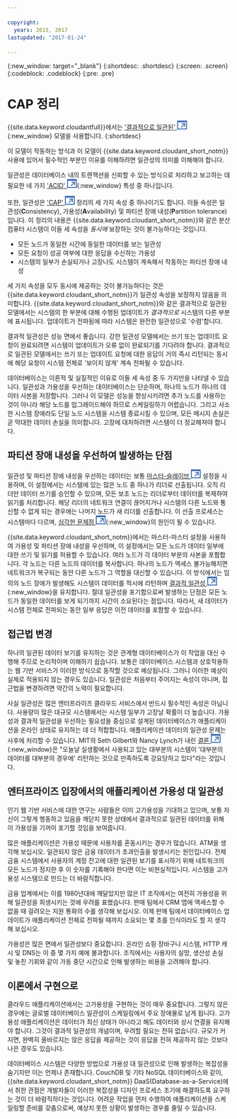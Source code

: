 ```yaml
---

copyright:
  years: 2015, 2017
lastupdated: "2017-01-24"

---
```


{:new_window: target="_blank"}
{:shortdesc: .shortdesc}
{:screen: .screen}
{:codeblock: .codeblock}
{:pre: .pre}

<!-- Acrolinx: 2017-01-24 -->

<div id="cap_theorem"></div>

<div id="consistency"></div>

# CAP 정리

{{site.data.keyword.cloudantfull}}에서는 ['결과적으로 일관된' ![외부 링크 아이콘](../images/launch-glyph.svg "외부 링크 아이콘")](http://en.wikipedia.org/wiki/Eventual_consistency){:new_window} 모델을 사용합니다.
{:shortdesc}

이 모델이 작동하는 방식과 이 모델이 {{site.data.keyword.cloudant_short_notm}} 사용에 있어서 필수적인 부분인 이유를 이해하려면 일관성의 의미를 이해해야 합니다.

일관성은 데이터베이스 내의 트랜잭션을 신뢰할 수 있는 방식으로 처리하고 보고하는 데 필요한 네 가지 ['ACID' ![외부 링크 아이콘](../images/launch-glyph.svg "외부 링크 아이콘")](https://en.wikipedia.org/wiki/ACID){:new_window}
특성 중 하나입니다.

또한, 일관성은
<a href="http://en.wikipedia.org/wiki/CAP_Theorem" target="_blank">'CAP' <img src="../images/launch-glyph.svg" alt="외부 링크 아이콘" title="외부 링크 아이콘"></a>
정리의 세 가지 속성 중 하나이기도 합니다.
이들 속성은 일관성(**C**onsistency),
가용성(**A**vailability) 및 파티션 장애 내성(**P**artition tolerance)입니다.
이 정리의 내용은 {{site.data.keyword.cloudant_short_notm}}와 같은 분산 컴퓨터 시스템이 이들 세 속성을 _동시에_
보장하는 것이 불가능하다는 것입니다.

-   모든 노드가 동일한 시간에 동일한 데이터를 보는 일관성
-   모든 요청이 성공 여부에 대한 응답을 수신하는 가용성
-   시스템의 일부가 손실되거나 고장나도 시스템이 계속해서 작동하는 파티션 장애 내성

세 가지 속성을 모두 동시에 제공하는 것이 불가능하다는 것은 {{site.data.keyword.cloudant_short_notm}}가 일관성 속성을 보장하지 않음을 의미합니다.
{{site.data.keyword.cloudant_short_notm}}와 같은 결과적으로 일관된 모델에서는 시스템의 한 부분에 대해 수행된 업데이트가 _결과적으로_ 시스템의 다른 부분에 표시됩니다.
업데이트가 전파됨에 따라 시스템은 완전한 일관성으로 '수렴'합니다.

결과적 일관성은 성능 면에서 좋습니다.
강한 일관성 모델에서는 쓰기 또는 업데이트 요청이 완료되려면
시스템이 업데이트가 오류 없이 완료되기를 기다려야 합니다.
결과적으로 일관된 모델에서는 쓰기 또는 업데이트 요청에 대한 응답이 거의 즉시 리턴되는 동시에
해당 요청이 시스템 전체로 '보이지 않게' 계속 전파될 수 있습니다.

데이터베이스는 이론적 및 실질적인 이유로 이들 세 속성 중 두 가지만을 나타낼 수 있습니다.
일관성과 가용성을 우선하는 데이터베이스는 단순하며, 하나의 노드가 하나의 데이터 사본을 저장합니다.
그러나 이 모델은 성능을 향상시키려면 추가 노드를 사용하는 것이 아니라 해당 노드를 업그레이드해야 하므로
스케일링하기 어렵습니다.
그리고 사소한 시스템 장애라도 단일 노드 시스템을 시스템 종료시킬 수 있으며,
모든 메시지 손실은 곧 막대한 데이터 손실을 의미합니다.
고장에 대처하려면 시스템이 더 정교해져야 합니다.

## 파티션 장애 내성을 우선하여 발생하는 단점

일관성 및 파티션 장애 내성을 우선하는 데이터는 보통
<a href="http://en.wikipedia.org/wiki/Master/slave_(technology)" target="_blank">마스터-슬레이브 <img src="../images/launch-glyph.svg" alt="외부 링크 아이콘" title="외부 링크 아이콘"></a>
설정을 사용하며, 이 설정에서는 시스템에 있는 많은 노드 중 하나가 리더로 선출됩니다.
오직 리더만 데이터 쓰기를 승인할 수 있으며, 모든 보조 노드는 리더로부터 데이터를 복제하여 읽기를 처리합니다.
해당 리더의 네트워크 연결이 끊어지거나 시스템의 다른 노드와 통신할 수 없게 되는 경우에는 나머지 노드가 새 리더를 선출합니다.
이 선출 프로세스는 시스템마다 다르며,
[심각한 문제점 ![외부 링크 아이콘](../images/launch-glyph.svg "외부 링크 아이콘")](http://aphyr.com/posts/284-call-me-maybe-mongodb){:new_window}의 원인이 될 수 있습니다.

{{site.data.keyword.cloudant_short_notm}}에서는 마스터-마스터 설정을 사용하여 가용성 및 파티션 장애 내성을 우선하며, 이 설정에서는 모든 노드가 데이터 일부에 대한 쓰기 및 읽기를 허용할 수 있습니다.
여러 노드가 각 데이터 부분의 사본을 포함합니다.
각 노드는 다른 노드의 데이터를 복사합니다.
하나의 노드가 액세스 불가능해지면 네트워크가 복구되는 동안 다른 노드가 그 역할을 대신할 수 있습니다.
이 방식에서는 임의의 노드 장애가 발생해도 시스템이 데이터를 적시에 리턴하며 [결과적 일관성 ![외부 링크 아이콘](../images/launch-glyph.svg "외부 링크 아이콘")](http://en.wikipedia.org/wiki/Eventual_consistency){:new_window}을 유지합니다.
절대 일관성을 포기함으로써 발생하는 단점은 모든 노드가 동일한 데이터를 보게 되기까지 시간이 소요된다는 점입니다.
따라서, 새 데이터가 시스템 전체로 전파되는 동안 일부 응답은 이전 데이터를 포함할 수 있습니다.

## 접근법 변경

하나의 일관된 데이터 보기를 유지하는 것은 관계형 데이터베이스가 이 작업을 대신 수행해 주므로 논리적이며 이해하기 쉽습니다.
보통은 데이터베이스 시스템과 상호작용하는 웹 기반 서비스가 이러한 방식으로 동작할 것으로 예상됩니다.
그러니 이러한 예상이 실제로 적용되지 않는 경우도 있습니다.
일관성은 처음부터 주어지는 속성이 아니며,
접근법을 변경하려면 약간의 노력이 필요합니다.

사실 일관성은 많은 엔터프라이즈 클라우드 서비스에서 반드시 필수적인 속성은 아닙니다.
사용량이 많은 대규모 시스템에서는 시스템 일부가 고장날 확률이 더 높습니다.
가용성과 결과적 일관성을 우선하는 필요성을 중심으로 설계된 데이터베이스가 애플리케이션을
온라인 상태로 유지하는 데 더 적합합니다.
애플리케이션 데이터의 일관성 문제는 사후에 처리할 수 있습니다.
MIT의 Seth Gilbert와 Nancy Lynch가 내린 [결론 ![외부 링크 아이콘](../images/launch-glyph.svg "외부 링크 아이콘")](http://www.glassbeam.com/sites/all/themes/glassbeam/images/blog/10.1.1.67.6951.pdf){:new_window}은
"오늘날 실생활에서 사용되고 있는 대부분의 시스템이 '대부분의 데이터를 대부분의 경우에' 리턴하는 것으로 만족하도록 강요당하고 있다"라는 것입니다.

## 엔터프라이즈 입장에서의 애플리케이션 가용성 대 일관성

인기 웹 기반 서비스에 대한 연구는 사람들은 이미 고가용성을 기대하고 있으며, 보통 자신이 그렇게 행동하고 있음을 깨닫지 못한 상태에서 결과적으로 일관된 데이터를 위해 이 가용성을 기꺼이 포기할 것임을 보여줍니다.

많은 애플리케이션은 가용성 때문에 사용자를 혼동시키는 경우가 많습니다.
ATM을 생각해 보십시오. 일관되지 않은 금융 데이터가 초과인출을 발생시키는 원인입니다.
전체 금융 시스템에서 사용자의 계정 잔고에 대한 일관된 보기를 표시하기 위해
네트워크의 모든 노드가 정지한 후 이 숫자를 기록해야 한다면 이는 비현실적입니다.
시스템을 고가용성 시스템으로 만드는 더 바람직합니다.

금융 업계에서는 이를 1980년대에 깨달았지만 많은 IT 조직에서는 여전히 가용성을 위해 일관성을 희생시키는 것에 우려를 표했습니다.
판매 팀에서 CRM 앱에 액세스할 수 없을 때 걸려오는 지원 통화의 수를 생각해 보십시오.
이제 판매 팀에서 데이터베이스 업데이트가 애플리케이션 전체로 전파될 때까지 소요되는 몇 초를 인식이라도 할 지 생각해 보십시오.

가용성은 많은 면에서 일관성보다 중요합니다.
온라인 쇼핑 장바구니 시스템, HTTP 캐시 및 DNS는 이 중 몇 가지 예에 불과합니다.
조직에서는 사용자의 실망, 생산성 손실 및 놓친 기회와 같이 가동 중단 시간으로 인해 발생하는 비용을 고려해야 합니다.

## 이론에서 구현으로

클라우드 애플리케이션에서는 고가용성을 구현하는 것이 매우 중요합니다.
그렇지 않은 경우에는 글로벌 데이터베이스 일관성이 스케일링에서 주요 장애물로 남게 됩니다.
고가용성 애플리케이션은 데이터가 최신 상태가 아니라고 해도 데이터와 상시 연결을 유지해야 합니다.
그것이 결과적 일관성의 개념이며, 우려할 필요는 전혀 없습니다.
규모가 커지면,
완벽히 올바르지는 않은 응답을 제공하는 것이 응답을 전혀 제공하지 않는 것보다 나은 경우도 있습니다.

데이터베이스 시스템은 다양한 방법으로 가용성 대 일관성으로 인해 발생하는 복잡성을 숨기지만 이는 언제나 존재합니다.
CouchDB 및 기타 NoSQL 데이터베이스와 같이, {{site.data.keyword.cloudant_short_notm}} DaaS(Database-as-a-Service)에서 취한 관점은
개발자들이 이러한 복잡성을 디자인 프로세스 초기에 해결하도록 요구하는 것이 더 바람직하다는 것입니다.
어려운 작업을 먼저 수행하여 애플리케이션을 스케일링할 준비를 갖춤으로써,
예상치 못한 상황이 발생하는 경우를 줄일 수 있습니다.
